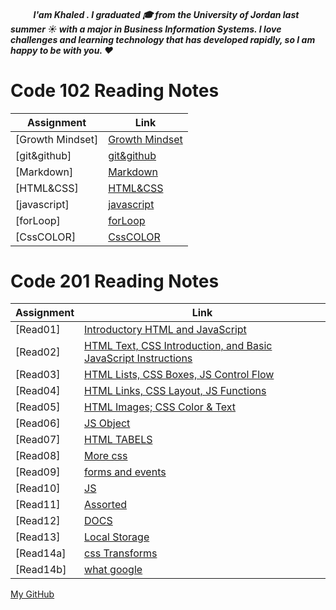 
##### &nbsp; &nbsp;&nbsp; &nbsp;&nbsp; &nbsp;&nbsp;  I'am Khaled . I graduated 🎓 from the University of Jordan last summer ☀️ with a major in Business Information Systems. I love challenges and learning technology that has developed rapidly, so I am happy to be with you. ❤️

# Code 102 Reading Notes

| Assignment             | Link                |
| ------------     | ----------------------------|
|[Growth Mindset]  |[Growth Mindset](102/readme1.md)|
|[git&github]      |[git&github](102/readme2.md)  |
|[Markdown]        |[Markdown](102/readme3.md)  |
|[HTML&CSS]        |[HTML&CSS](102/readme4.md) |
|[javascript]      |[javascript](102/readme5.md)|
|[forLoop]         |[forLoop](102/readme6.md)   |
|[CssCOLOR]       |[CssCOLOR](102/readme7.md)|


# Code 201 Reading Notes

| Assignment           | Link                 |
| ------------     | ----------------------------|
|[Read01]          |[Introductory HTML and JavaScript](201/Read01.md)|
|[Read02]          |[HTML Text, CSS Introduction, and Basic JavaScript Instructions](201/Read02.md)  |
|[Read03]          |[HTML Lists, CSS Boxes, JS Control Flow](201/Read03.md)  |
|[Read04]          |[HTML Links, CSS Layout, JS Functions](201/Read04.md) |
|[Read05]          |[HTML Images; CSS Color & Text](201/Read05.md)|
|[Read06]          |[JS Object](201/Read06.md)   |
|[Read07]          |[HTML TABELS](201/Read07.md)|
|[Read08]          |[More css](201/Read08.md)|
|[Read09]          |[forms and events](201/Read09.md)  |
|[Read10]          |[JS ](201/Read10.md)  |
|[Read11]          |[Assorted](201/Read11.md) |
|[Read12]          |[DOCS](201/Read12.md)|
|[Read13]          |[Local Storage](201/Read13.md)   |
|[Read14a]         |[css Transforms](201/Read14a.md)|
|[Read14b]         |[what google](201/Read14b.md)|





[My GitHub ](https://github.com/khaledshishani32)

